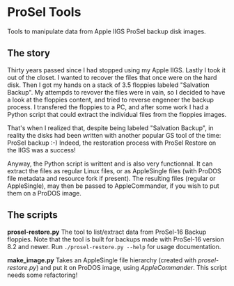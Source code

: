 # ProSel Tools

Tools to manipulate data from Apple IIGS ProSel backup disk images.

## The story

Thirty years passed since I had stopped using my Apple IIGS. Lastly I took it out of the closet. I wanted to recover the files that once were on the hard disk. Then I got my hands on a stack of 3.5 floppies labeled "Salvation Backup". My attempds to revover the files were in vain, so I decided to have a look at the floppies content, and tried to reverse engeneer the backup process. I transfered the floppies to a PC, and after some work I had a Python script that could extract the individual files from the floppies images.

That's when I realized that, despite being labeled "Salvation Backup", in reality the disks had been written with another popular GS tool of the time: ProSel backup :-) Indeed, the restoration process with ProSel Restore on the IIGS was a success!

Anyway, the Python script is writtent and is also very functionnal. It can extract the files as regular Linux files, or as AppleSingle files (with ProDOS file metadata and resource fork if present). The resulting files (regular or AppleSingle), may then be passed to AppleCommander, if you wish to put them on a ProDOS image.

## The scripts

**prosel-restore.py** The tool to list/extract data from ProSel-16 Backup floppies. Note that the tool is built for backups made with ProSel-16 version 8.2 and newer. Run `./prosel-restore.py --help` for usage documentation.

**make_image.py** Takes an AppleSingle file hierarchy (created with *prosel-restore.py*) and put it on ProDOS image, using *AppleCommander*. This script needs some refactoring!